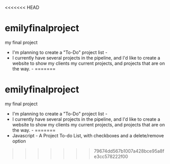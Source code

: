 <<<<<<< HEAD
# emilyfinalproject
my final project
- I'm planning to create a "To-Do" project list - 
- I currently have several projects in the pipeline, and I'd like to create a website to show my clients my current projects, and projects that are on the way. -
=======
# emilyfinalproject
my final project

- I'm planning to create a "To-Do" project list - 
- I currently have several projects in the pipeline, and I'd like to create a website to show my clients my current projects, and projects that are on the way. -
=======
- Javascript - A Project To-do List, with checkboxes and a delete/remove option


>>>>>>> 79674dd567b1007a428bce95a8fe3cc578222f00
